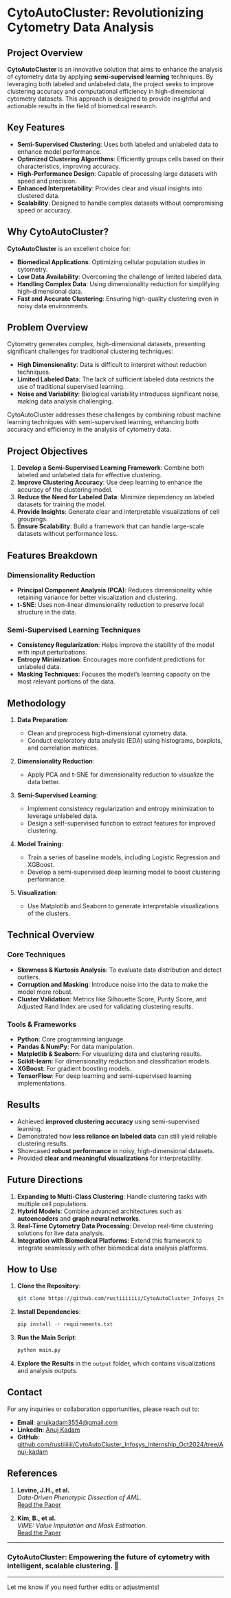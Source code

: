
# CytoAutoCluster: Revolutionizing Cytometry Data Analysis

## Project Overview

**CytoAutoCluster** is an innovative solution that aims to enhance the analysis of cytometry data by applying **semi-supervised learning** techniques. By leveraging both labeled and unlabeled data, the project seeks to improve clustering accuracy and computational efficiency in high-dimensional cytometry datasets. This approach is designed to provide insightful and actionable results in the field of biomedical research.

## Key Features

- **Semi-Supervised Clustering**: Uses both labeled and unlabeled data to enhance model performance.
- **Optimized Clustering Algorithms**: Efficiently groups cells based on their characteristics, improving accuracy.
- **High-Performance Design**: Capable of processing large datasets with speed and precision.
- **Enhanced Interpretability**: Provides clear and visual insights into clustered data.
- **Scalability**: Designed to handle complex datasets without compromising speed or accuracy.

## Why CytoAutoCluster?

**CytoAutoCluster** is an excellent choice for:
- **Biomedical Applications**: Optimizing cellular population studies in cytometry.
- **Low Data Availability**: Overcoming the challenge of limited labeled data.
- **Handling Complex Data**: Using dimensionality reduction for simplifying high-dimensional data.
- **Fast and Accurate Clustering**: Ensuring high-quality clustering even in noisy data environments.

## Problem Overview

Cytometry generates complex, high-dimensional datasets, presenting significant challenges for traditional clustering techniques:
- **High Dimensionality**: Data is difficult to interpret without reduction techniques.
- **Limited Labeled Data**: The lack of sufficient labeled data restricts the use of traditional supervised learning.
- **Noise and Variability**: Biological variability introduces significant noise, making data analysis challenging.

CytoAutoCluster addresses these challenges by combining robust machine learning techniques with semi-supervised learning, enhancing both accuracy and efficiency in the analysis of cytometry data.

## Project Objectives

1. **Develop a Semi-Supervised Learning Framework**: Combine both labeled and unlabeled data for effective clustering.
2. **Improve Clustering Accuracy**: Use deep learning to enhance the accuracy of the clustering model.
3. **Reduce the Need for Labeled Data**: Minimize dependency on labeled datasets for training the model.
4. **Provide Insights**: Generate clear and interpretable visualizations of cell groupings.
5. **Ensure Scalability**: Build a framework that can handle large-scale datasets without performance loss.

## Features Breakdown

### Dimensionality Reduction
- **Principal Component Analysis (PCA)**: Reduces dimensionality while retaining variance for better visualization and clustering.
- **t-SNE**: Uses non-linear dimensionality reduction to preserve local structure in the data.

### Semi-Supervised Learning Techniques
- **Consistency Regularization**: Helps improve the stability of the model with input perturbations.
- **Entropy Minimization**: Encourages more confident predictions for unlabeled data.
- **Masking Techniques**: Focuses the model’s learning capacity on the most relevant portions of the data.

## Methodology

1. **Data Preparation**:
   - Clean and preprocess high-dimensional cytometry data.
   - Conduct exploratory data analysis (EDA) using histograms, boxplots, and correlation matrices.

2. **Dimensionality Reduction**:
   - Apply PCA and t-SNE for dimensionality reduction to visualize the data better.

3. **Semi-Supervised Learning**:
   - Implement consistency regularization and entropy minimization to leverage unlabeled data.
   - Design a self-supervised function to extract features for improved clustering.

4. **Model Training**:
   - Train a series of baseline models, including Logistic Regression and XGBoost.
   - Develop a semi-supervised deep learning model to boost clustering performance.

5. **Visualization**:
   - Use Matplotlib and Seaborn to generate interpretable visualizations of the clusters.

## Technical Overview

### Core Techniques
- **Skewness & Kurtosis Analysis**: To evaluate data distribution and detect outliers.
- **Corruption and Masking**: Introduce noise into the data to make the model more robust.
- **Cluster Validation**: Metrics like Silhouette Score, Purity Score, and Adjusted Rand Index are used for validating clustering results.

### Tools & Frameworks
- **Python**: Core programming language.
- **Pandas & NumPy**: For data manipulation.
- **Matplotlib & Seaborn**: For visualizing data and clustering results.
- **Scikit-learn**: For dimensionality reduction and classification models.
- **XGBoost**: For gradient boosting models.
- **TensorFlow**: For deep learning and semi-supervised learning implementations.

## Results

- Achieved **improved clustering accuracy** using semi-supervised learning.
- Demonstrated how **less reliance on labeled data** can still yield reliable clustering results.
- Showcased **robust performance** in noisy, high-dimensional datasets.
- Provided **clear and meaningful visualizations** for interpretability.

## Future Directions

1. **Expanding to Multi-Class Clustering**: Handle clustering tasks with multiple cell populations.
2. **Hybrid Models**: Combine advanced architectures such as **autoencoders** and **graph neural networks**.
3. **Real-Time Cytometry Data Processing**: Develop real-time clustering solutions for live data analysis.
4. **Integration with Biomedical Platforms**: Extend this framework to integrate seamlessly with other biomedical data analysis platforms.

## How to Use

1. **Clone the Repository**:
   ```bash
   git clone https://github.com/rustiiiiiii/CytoAutoCluster_Infosys_Internship_Oct2024/tree/Anuj-kadam
   ```

2. **Install Dependencies**:
   ```bash
   pip install -r requirements.txt
   ```

3. **Run the Main Script**:
   ```bash
   python main.py
   ```

4. **Explore the Results** in the `output` folder, which contains visualizations and analysis outputs.

## Contact

For any inquiries or collaboration opportunities, please reach out to:

- **Email**: [anujkadam3554@gmail.com](mailto:anujkadam3554@gmail.com)
- **LinkedIn**: [Anuj Kadam](https://www.linkedin.com/in/anuj-kadam3554?utm_source=share&utm_campaign=share_via&utm_content=profile&utm_medium=android_app)
- **GitHub**: [github.com/rustiiiiiii/CytoAutoCluster_Infosys_Internship_Oct2024/tree/Anuj-kadam](https://github.com/rustiiiiiii/CytoAutoCluster_Infosys_Internship_Oct2024/tree/Anuj-kadam)

## References

1. **Levine, J.H., et al.**  
   *Data-Driven Phenotypic Dissection of AML*.  
   [Read the Paper](https://www.sciencedirect.com/science/article/pii/S0092867415006376)

2. **Kim, B., et al.**  
   *VIME: Value Imputation and Mask Estimation*.  
   [Read the Paper](https://arxiv.org/pdf/2006.05278)

---

### CytoAutoCluster: Empowering the future of cytometry with intelligent, scalable clustering. 🌟

--- 

Let me know if you need further edits or adjustments!
